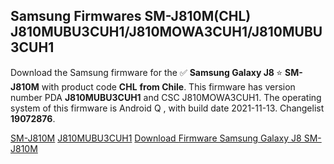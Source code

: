 <h2>Samsung Firmwares SM-J810M(CHL) J810MUBU3CUH1/J810MOWA3CUH1/J810MUBU3CUH1</h2>
Download the Samsung firmware for the ✅ <strong>Samsung Galaxy J8 </strong> ⭐ <strong>SM-J810M</strong> with product code <strong>CHL</strong> <strong> from Chile</strong>. This firmware has version number PDA <strong>J810MUBU3CUH1</strong> and CSC J810MOWA3CUH1. The operating system of this firmware is Android Q , with build date 2021-11-13. Changelist <strong>19072876</strong>.


[SM-J810M](https://samfirm.shop/samsung/model/SM-J810M)
[J810MUBU3CUH1](https://samfirm.shop/samsung/pda/J810MUBU3CUH1)
[Download Firmware Samsung Galaxy J8 SM-J810M](https://samfirm.shop/samsung/firmware/474235)
